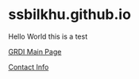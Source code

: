 # ssbilkhu.github.io
Hello World this is a test





<a href="https://grdi.canada.ca/en">GRDI Main Page</a>







<a href="contactInfo.md">Contact Info</a>
